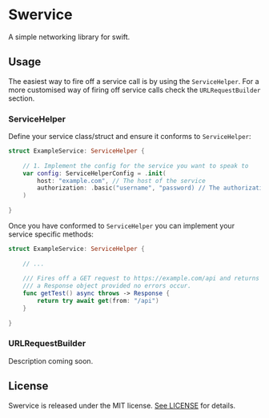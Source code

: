 # Swervice

A simple networking library for swift.

## Usage

The easiest way to fire off a service call is by using the `ServiceHelper`. For a more customised way of firing off service calls check the `URLRequestBuilder` section.

### ServiceHelper

Define your service class/struct and ensure it conforms to `ServiceHelper`:

```swift
struct ExampleService: ServiceHelper {
    
    // 1. Implement the config for the service you want to speak to
    var config: ServiceHelperConfig = .init(
        host: "example.com", // The host of the service
        authorization: .basic("username", "password) // The authorization for the service
    )
    
}
```

Once you have conformed to `ServiceHelper` you can implement your service specific methods:

```swift
struct ExampleService: ServiceHelper {
    
    // ...
    
    /// Fires off a GET request to https://example.com/api and returns
    /// a Response object provided no errors occur.
    func getTest() async throws -> Response {
        return try await get(from: "/api")
    }
    
}
```
### URLRequestBuilder

Description coming soon.

## License

Swervice is released under the MIT license. [See LICENSE](https://github.com/JustinGuedes/swervice/blob/main/LICENSE) for details.
